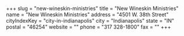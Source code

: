 +++
slug = "new-wineskin-ministries"
title = "New Wineskin Ministries"
name = "New Wineskin Ministries"
address = "4501 W. 38th Street"
cityIndexKey = "city-in-indianapolis"
city = "Indianapolis"
state = "IN"
postal = "46254"
website = ""
phone = "317 328-1800"
fax = ""
+++
